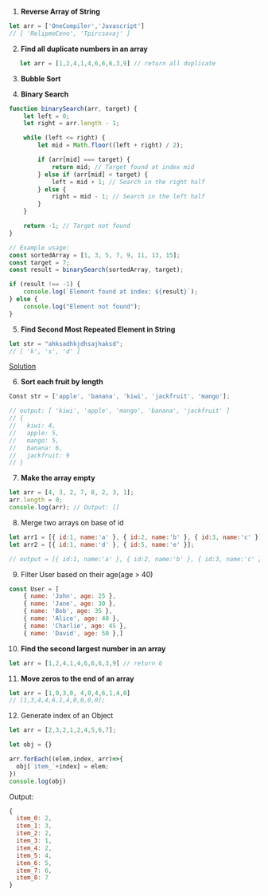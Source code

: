 1.  **Reverse Array of String**
```js
let arr = ['OneCompiler','Javascript']
// [ 'RelipmoCeno', 'Tpircsavaj' ]
```

2. **Find all duplicate numbers in an array**
```js
   let arr = [1,2,4,1,4,6,6,6,3,9] // return all duplicate
```
3. **Bubble Sort**

4. **Binary Search**
```js
function binarySearch(arr, target) {
    let left = 0;
    let right = arr.length - 1;

    while (left <= right) {
        let mid = Math.floor((left + right) / 2);

        if (arr[mid] === target) {
            return mid; // Target found at index mid
        } else if (arr[mid] < target) {
            left = mid + 1; // Search in the right half
        } else {
            right = mid - 1; // Search in the left half
        }
    }

    return -1; // Target not found
}

// Example usage:
const sortedArray = [1, 3, 5, 7, 9, 11, 13, 15];
const target = 7;
const result = binarySearch(sortedArray, target);

if (result !== -1) {
    console.log(`Element found at index: ${result}`);
} else {
    console.log("Element not found");
}
```
5. **Find Second Most Repeated Element in String**   
```js
let str = "ahksadhkjdhsajhaksd"; 
// [ 'k', 's', 'd' ]
```
[Solution](https://github.com/aasif-iqbal/Javascript-In-Depth/blob/master/Problem-Solving/ProblemQuestions.md)

6. **Sort each fruit by length**
```js
Const str = ['apple', 'banana', 'kiwi', 'jackfruit', 'mango'];

// output: [ 'kiwi', 'apple', 'mango', 'banana', 'jackfruit' ]
// {
//   kiwi: 4,
//   apple: 5,
//   mango: 5,
//   banana: 6,
//   jackfruit: 9
// }
```

7. **Make the array empty**
```js
let arr = [4, 3, 2, 7, 8, 2, 3, 1];
arr.length = 0;
console.log(arr); // Output: []
```

8. Merge two arrays on base of id
```js    
let arr1 = [{ id:1, name:'a' }, { id:2, name:'b' }, { id:3, name:'c' }];
let arr2 = [{ id:1, name:'d' }, { id:5, name:'e' }];

// output = [{ id:1, name:'a' }, { id:2, name:'b' }, { id:3, name:'c' }, { id:5, name:'e' }]
```

9. Filter User based on their age(age > 40)
```js
const User = [
    { name: 'John', age: 25 },
    { name: 'Jane', age: 30 },
    { name: 'Bob', age: 35 },
    { name: 'Alice', age: 40 },
    { name: 'Charlie', age: 45 },
    { name: 'David', age: 50 },]
```

10. **Find the second largest number in an array**
```js
let arr = [1,2,4,1,4,6,6,6,3,9] // return 6
```

11. **Move zeros to the end of an array**
```js   
let arr = [1,0,3,0, 4,0,4,6,1,4,0] 
// [1,3,4,4,6,1,4,0,0,0,0];
```   
  
12. Generate index of an Object
```js
let arr = [2,3,2,1,2,4,5,6,7];

let obj = {}

arr.forEach((elem,index, arr)=>{
  obj[`item_`+index] = elem;
})
console.log(obj)
```
Output:
```js
{
  item_0: 2,
  item_1: 3,
  item_2: 2,
  item_3: 1,
  item_4: 2,
  item_5: 4,
  item_6: 5,
  item_7: 6,
  item_8: 7
}
```

